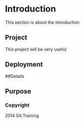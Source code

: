 # Introduction
This section is about the introduction 
## Project
This project will be very useful
## Deployment
##Details
## Purpose
### Copyright
2014 Git.Training
